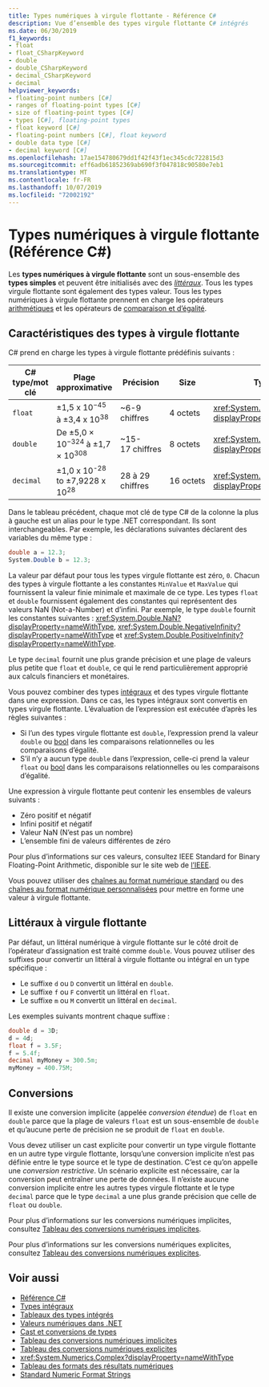 ```yaml
---
title: Types numériques à virgule flottante - Référence C#
description: Vue d’ensemble des types virgule flottante C# intégrés
ms.date: 06/30/2019
f1_keywords:
- float
- float_CSharpKeyword
- double
- double_CSharpKeyword
- decimal_CSharpKeyword
- decimal
helpviewer_keywords:
- floating-point numbers [C#]
- ranges of floating-point types [C#]
- size of floating-point types [C#]
- types [C#], floating-point types
- float keyword [C#]
- floating-point numbers [C#], float keyword
- double data type [C#]
- decimal keyword [C#]
ms.openlocfilehash: 17ae154780679dd1f42f43f1ec345cdc722815d3
ms.sourcegitcommit: eff6adb61852369ab690f3f047818c90580e7eb1
ms.translationtype: MT
ms.contentlocale: fr-FR
ms.lasthandoff: 10/07/2019
ms.locfileid: "72002192"
---
```

# <a name="floating-point-numeric-types-c-reference"></a>Types numériques à virgule flottante (Référence C#)

Les **types numériques à virgule flottante** sont un sous-ensemble des **types simples** et peuvent être initialisés avec des [*littéraux*](#floating-point-literals). Tous les types virgule flottante sont également des types valeur. Tous les types numériques à virgule flottante prennent en charge les opérateurs [arithmétiques](../operators/arithmetic-operators.md) et les opérateurs de [comparaison et d’égalité](../operators/equality-operators.md).

## <a name="characteristics-of-the-floating-point-types"></a>Caractéristiques des types à virgule flottante

C# prend en charge les types à virgule flottante prédéfinis suivants :
  
|C# type/mot clé|Plage approximative|Précision|Size|Type .NET|
|----------|-----------------------|---------------|--------------|--------------|
|`float`|±1,5 x 10<sup>−45</sup> à ±3,4 x 10<sup>38</sup>|~6-9 chiffres|4 octets|<xref:System.Single?displayProperty=nameWithType>|
|`double`|De ±5,0 × 10<sup>−324</sup> à ±1,7 × 10<sup>308</sup>|~15-17 chiffres|8 octets|<xref:System.Double?displayProperty=nameWithType>|
|`decimal`|±1,0 x 10<sup>-28</sup> to ±7,9228 x 10<sup>28</sup>|28 à 29 chiffres|16 octets|<xref:System.Decimal?displayProperty=nameWithType>|

Dans le tableau précédent, chaque mot clé de type C# de la colonne la plus à gauche est un alias pour le type .NET correspondant. Ils sont interchangeables. Par exemple, les déclarations suivantes déclarent des variables du même type :

```csharp
double a = 12.3;
System.Double b = 12.3;
```

La valeur par défaut pour tous les types virgule flottante est zéro, `0`. Chacun des types à virgule flottante a les constantes `MinValue` et `MaxValue` qui fournissent la valeur finie minimale et maximale de ce type. Les types `float` et `double` fournissent également des constantes qui représentent des valeurs NaN (Not-a-Number) et d’infini. Par exemple, le type `double` fournit les constantes suivantes : <xref:System.Double.NaN?displayProperty=nameWithType>, <xref:System.Double.NegativeInfinity?displayProperty=nameWithType> et <xref:System.Double.PositiveInfinity?displayProperty=nameWithType>.

Le type `decimal` fournit une plus grande précision et une plage de valeurs plus petite que `float` et `double`, ce qui le rend particulièrement approprié aux calculs financiers et monétaires.

Vous pouvez combiner des types [intégraux](integral-numeric-types.md) et des types virgule flottante dans une expression. Dans ce cas, les types intégraux sont convertis en types virgule flottante. L’évaluation de l’expression est exécutée d’après les règles suivantes :

- Si l’un des types virgule flottante est `double`, l’expression prend la valeur `double` ou [bool](../keywords/bool.md) dans les comparaisons relationnelles ou les comparaisons d’égalité.
- S’il n’y a aucun type `double` dans l’expression, celle-ci prend la valeur `float` ou [bool](../keywords/bool.md) dans les comparaisons relationnelles ou les comparaisons d’égalité.

Une expression à virgule flottante peut contenir les ensembles de valeurs suivants :

- Zéro positif et négatif
- Infini positif et négatif
- Valeur NaN (N’est pas un nombre)
- L’ensemble fini de valeurs différentes de zéro

Pour plus d’informations sur ces valeurs, consultez IEEE Standard for Binary Floating-Point Arithmetic, disponible sur le site web de [l’IEEE](https://www.ieee.org).

Vous pouvez utiliser des [chaînes au format numérique standard](../../../standard/base-types/standard-numeric-format-strings.md) ou des [chaînes au format numérique personnalisées](../../../standard/base-types/custom-numeric-format-strings.md) pour mettre en forme une valeur à virgule flottante.

## <a name="floating-point-literals"></a>Littéraux à virgule flottante

Par défaut, un littéral numérique à virgule flottante sur le côté droit de l’opérateur d’assignation est traité comme `double`. Vous pouvez utiliser des suffixes pour convertir un littéral à virgule flottante ou intégral en un type spécifique :

- Le suffixe `d` ou `D` convertit un littéral en `double`.
- Le suffixe `f` ou `F` convertit un littéral en `float`.
- Le suffixe `m` ou `M` convertit un littéral en `decimal`.

Les exemples suivants montrent chaque suffixe :

```csharp
double d = 3D;
d = 4d;
float f = 3.5F;
f = 5.4f;
decimal myMoney = 300.5m;
myMoney = 400.75M;
```

## <a name="conversions"></a>Conversions

Il existe une conversion implicite (appelée *conversion étendue*) de `float` en `double` parce que la plage de valeurs `float` est un sous-ensemble de `double` et qu’aucune perte de précision ne se produit de `float` en `double`.

Vous devez utiliser un cast explicite pour convertir un type virgule flottante en un autre type virgule flottante, lorsqu’une conversion implicite n’est pas définie entre le type source et le type de destination. C’est ce qu’on appelle une *conversion restrictive*. Un scénario explicite est nécessaire, car la conversion peut entraîner une perte de données. Il n’existe aucune conversion implicite entre les autres types virgule flottante et le type `decimal` parce que le type `decimal` a une plus grande précision que celle de `float` ou `double`.

Pour plus d’informations sur les conversions numériques implicites, consultez [Tableau des conversions numériques implicites](../keywords/implicit-numeric-conversions-table.md).

Pour plus d’informations sur les conversions numériques explicites, consultez [Tableau des conversions numériques explicites](../keywords/explicit-numeric-conversions-table.md).

## <a name="see-also"></a>Voir aussi

- [Référence C#](../index.md)
- [Types intégraux](integral-numeric-types.md)
- [Tableaux des types intégrés](../keywords/built-in-types-table.md)
- [Valeurs numériques dans .NET](../../../standard/numerics.md)
- [Cast et conversions de types](../../programming-guide/types/casting-and-type-conversions.md)
- [Tableau des conversions numériques implicites](../keywords/implicit-numeric-conversions-table.md)
- [Tableau des conversions numériques explicites](../keywords/explicit-numeric-conversions-table.md)
- <xref:System.Numerics.Complex?displayProperty=nameWithType>
- [Tableau des formats des résultats numériques](../keywords/formatting-numeric-results-table.md)
- [Standard Numeric Format Strings](../../../standard/base-types/standard-numeric-format-strings.md)
